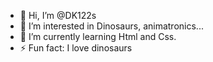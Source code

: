 - 👋 Hi, I’m @DK122s
- 👀 I’m interested in Dinosaurs, animatronics...
- 🌱 I’m currently learning Html and Css.
- ⚡ Fun fact: I love dinosaurs

<!---
DK122s/DK122s is a ✨ special ✨ repository because its `README.md` (this file) appears on your GitHub profile.
You can click the Preview link to take a look at your changes.
--->
